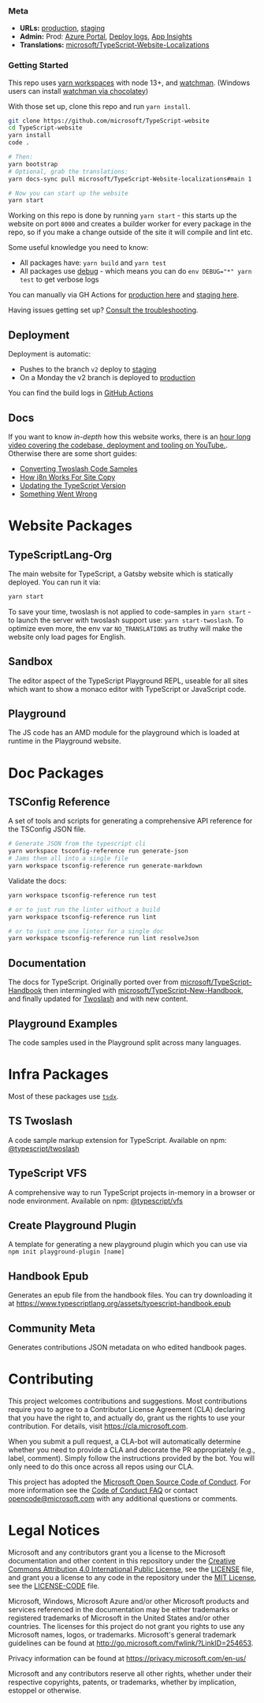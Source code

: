 ### Meta

- **URLs:** [production](https://www.typescriptlang.org), [staging](http://www.staging-typescript.org/)
- **Admin:** Prod: [Azure Portal](https://ms.portal.azure.com/#@microsoft.onmicrosoft.com/resource/subscriptions/99160d5b-9289-4b66-8074-ed268e739e8e/resourceGroups/Default-Web-WestUS/providers/Microsoft.Web/sites/TypeScript-1ebb3390-2634-4956-a955-eab987b7bb25/appServices), [Deploy logs](https://ms.portal.azure.com/#@microsoft.onmicrosoft.com/resource/subscriptions/99160d5b-9289-4b66-8074-ed268e739e8e/resourceGroups/Default-Web-WestUS/providers/Microsoft.Web/sites/TypeScript-1ebb3390-2634-4956-a955-eab987b7bb25/vstscd), [App Insights](https://ms.portal.azure.com/#@microsoft.onmicrosoft.com/resource/subscriptions/57bfeeed-c34a-4ffd-a06b-ccff27ac91b8/resourceGroups/typescriptlang-org/providers/microsoft.insights/components/TypeScriptLang-Prod-Ai/overview)
- **Translations:** [microsoft/TypeScript-Website-Localizations](https://github.com/microsoft/TypeScript-Website-Localizations)

### Getting Started

This repo uses [yarn workspaces][y-wrk] with node 13+, and [watchman](https://facebook.github.io/watchman/docs/install.html). (Windows users can install [watchman via chocolatey](https://chocolatey.org/packages/watchman))

With those set up, clone this repo and run `yarn install`.

```sh
git clone https://github.com/microsoft/TypeScript-website
cd TypeScript-website
yarn install
code .

# Then:
yarn bootstrap
# Optional, grab the translations:
yarn docs-sync pull microsoft/TypeScript-Website-localizations#main 1

# Now you can start up the website
yarn start
```

Working on this repo is done by running `yarn start` - this starts up the website on port `8000` and creates a
builder worker for every package in the repo, so if you make a change outside of the site it will compile and lint etc.

Some useful knowledge you need to know:

- All packages have: `yarn build` and `yarn test`
- All packages use [debug](https://www.npmjs.com/package/debug) - which means you can do `env DEBUG="*" yarn test` to get verbose logs

You can manually via GH Actions for [production here](https://github.com/microsoft/TypeScript-Website/actions?query=workflow%3A%22Monday+Website+Push+To+Production%22) and [staging here](https://github.com/microsoft/TypeScript-Website/actions?query=workflow%3A%22Build+Website+To+Staging%22).

Having issues getting set up? [Consult the troubleshooting](./docs/Setup%20Troubleshooting.md).

## Deployment

Deployment is automatic:

- Pushes to the branch `v2` deploy to [staging](http://www.staging-typescript.org)
- On a Monday the v2 branch is deployed to [production](https://www.typescriptlang.org)

You can find the build logs in [GitHub Actions](https://github.com/microsoft/TypeScript-Website/actions)

## Docs

If you want to know _in-depth_ how this website works, there is an [hour long video covering the codebase, deployment and tooling on YouTube.](https://www.youtube.com/watch?v=HOvivt6B7hE). Otherwise there are some short guides:

- [Converting Twoslash Code Samples](./docs/Converting%20Twoslash%20Code%20Samples.md)
- [How i8n Works For Site Copy](./docs/How%20i8n%20Works%20For%20Site%20Copy.md)
- [Updating the TypeScript Version](./docs/New%20TypeScript%20Version.md)
- [Something Went Wrong](./docs/Something%20Went%20Wrong.md)

# Website Packages

## TypeScriptLang-Org

The main website for TypeScript, a Gatsby website which is statically deployed. You can run it via:

```sh
yarn start
```

To save your time, twoslash is not applied to code-samples in `yarn start` - to launch the server with twoslash support use: `yarn start-twoslash`.
To optimize even more, the env var `NO_TRANSLATIONS` as truthy will make the website only load pages for English.

## Sandbox

The editor aspect of the TypeScript Playground REPL, useable for all sites which want to show a monaco editor
with TypeScript or JavaScript code.

## Playground

The JS code has an AMD module for the playground which is loaded at runtime in the Playground website.

# Doc Packages

## TSConfig Reference

A set of tools and scripts for generating a comprehensive API reference for the TSConfig JSON file.

```sh
# Generate JSON from the typescript cli
yarn workspace tsconfig-reference run generate-json
# Jams them all into a single file
yarn workspace tsconfig-reference run generate-markdown
```

Validate the docs:

```sh
yarn workspace tsconfig-reference run test

# or to just run the linter without a build
yarn workspace tsconfig-reference run lint

# or to just one one linter for a single doc
yarn workspace tsconfig-reference run lint resolveJson
```

## Documentation

The docs for TypeScript. Originally ported over from [microsoft/TypeScript-Handbook](https://github.com/microsoft/TypeScript-Handbook/) then intermingled with [microsoft/TypeScript-New-Handbook](https://github.com/microsoft/TypeScript-New-Handbook), and finally updated for [Twoslash](http://www.staging-typescript.org/dev/twoslash/) and with new content.

## Playground Examples

The code samples used in the Playground split across many languages.

# Infra Packages

Most of these packages use [`tsdx`](https://tsdx.io).

## TS Twoslash

A code sample markup extension for TypeScript. Available on npm: [@typescript/twoslash](https://www.npmjs.com/package/@typescript/twoslash)

## TypeScript VFS

A comprehensive way to run TypeScript projects in-memory in a browser or node environment. Available on npm: [@typescript/vfs](https://www.npmjs.com/package/@typescript/vfs)

## Create Playground Plugin

A template for generating a new playground plugin which you can use via `npm init playground-plugin [name]`

## Handbook Epub

Generates an epub file from the handbook files. You can try downloading it at https://www.typescriptlang.org/assets/typescript-handbook.epub

## Community Meta

Generates contributions JSON metadata on who edited handbook pages.

# Contributing

This project welcomes contributions and suggestions. Most contributions require you to agree to a
Contributor License Agreement (CLA) declaring that you have the right to, and actually do, grant us
the rights to use your contribution. For details, visit https://cla.microsoft.com.

When you submit a pull request, a CLA-bot will automatically determine whether you need to provide
a CLA and decorate the PR appropriately (e.g., label, comment). Simply follow the instructions
provided by the bot. You will only need to do this once across all repos using our CLA.

This project has adopted the [Microsoft Open Source Code of Conduct](https://opensource.microsoft.com/codeofconduct/).
For more information see the [Code of Conduct FAQ](https://opensource.microsoft.com/codeofconduct/faq/) or
contact [opencode@microsoft.com](mailto:opencode@microsoft.com) with any additional questions or comments.

# Legal Notices

Microsoft and any contributors grant you a license to the Microsoft documentation and other content
in this repository under the [Creative Commons Attribution 4.0 International Public License](https://creativecommons.org/licenses/by/4.0/legalcode),
see the [LICENSE](LICENSE) file, and grant you a license to any code in the repository under the [MIT License](https://opensource.org/licenses/MIT), see the
[LICENSE-CODE](LICENSE-CODE) file.

Microsoft, Windows, Microsoft Azure and/or other Microsoft products and services referenced in the documentation
may be either trademarks or registered trademarks of Microsoft in the United States and/or other countries.
The licenses for this project do not grant you rights to use any Microsoft names, logos, or trademarks.
Microsoft's general trademark guidelines can be found at http://go.microsoft.com/fwlink/?LinkID=254653.

Privacy information can be found at https://privacy.microsoft.com/en-us/

Microsoft and any contributors reserve all other rights, whether under their respective copyrights, patents,
or trademarks, whether by implication, estoppel or otherwise.

[y-wrk]: https://yarnpkg.com/blog/2017/08/02/introducing-workspaces/
